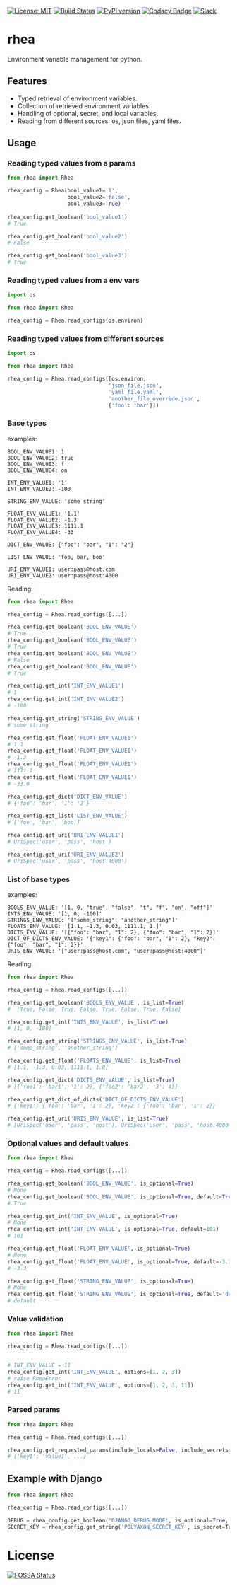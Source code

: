 [![License: MIT](https://img.shields.io/badge/License-MIT-green.svg)](LICENSE)
[![Build Status](https://travis-ci.org/polyaxon/rhea.svg?branch=master)](https://travis-ci.org/polyaxon/rhea)
[![PyPI version](https://badge.fury.io/py/rhea.svg)](https://badge.fury.io/py/rhea)
[![Codacy Badge](https://api.codacy.com/project/badge/Grade/e49f4132c90e496e974d3e9883ee4d8c)](https://www.codacy.com/app/polyaxon/rhea?utm_source=github.com&amp;utm_medium=referral&amp;utm_content=polyaxon/rhea&amp;utm_campaign=Badge_Grade)
[![Slack](https://img.shields.io/badge/chat-on%20slack-aadada.svg?logo=slack&longCache=true)](https://join.slack.com/t/polyaxon/shared_invite/enQtMzQ0ODc2MDg1ODc0LWY2ZTdkMTNmZjBlZmRmNjQxYmYwMTBiMDZiMWJhODI2ZTk0MDU4Mjg5YzA5M2NhYzc5ZjhiMjczMDllYmQ2MDg)

# rhea
Environment variable management for python.

## Features 

 * Typed retrieval of environment variables.
 * Collection of retrieved environment variables.
 * Handling of optional, secret, and local variables.
 * Reading from different sources: os, json files, yaml files.

## Usage

### Reading typed values from a params


```python
from rhea import Rhea

rhea_config = Rhea(bool_value1='1', 
                   bool_value2='false', 
                   bool_value3=True)
                   
rhea_config.get_boolean('bool_value1')
# True

rhea_config.get_boolean('bool_value2')
# False

rhea_config.get_boolean('bool_value3')
# True
```

### Reading typed values from a env vars


```python
import os

from rhea import Rhea

rhea_config = Rhea.read_configs(os.environ)
```

### Reading typed values from different sources

```python
import os

from rhea import Rhea

rhea_config = Rhea.read_configs([os.environ, 
                                'json_file.json', 
                                'yaml_file.yaml',
                                'another_file_override.json',
                                {'foo': 'bar'}])
```

### Base types

examples:

```
BOOL_ENV_VALUE1: 1
BOOL_ENV_VALUE2: true
BOOL_ENV_VALUE3: f
BOOL_ENV_VALUE4: on

INT_ENV_VALUE1: '1' 
INT_ENV_VALUE2: -100

STRING_ENV_VALUE: 'some string'

FLOAT_ENV_VALUE1: '1.1'
FLOAT_ENV_VALUE2: -1.3
FLOAT_ENV_VALUE3: 1111.1
FLOAT_ENV_VALUE4: -33

DICT_ENV_VALUE: {"foo": "bar", "1": "2"}

LIST_ENV_VALUE: 'foo, bar, boo'

URI_ENV_VALUE1: user:pass@host.com
URI_ENV_VALUE2: user:pass@host:4000
```

Reading:

```python
from rhea import Rhea

rhea_config = Rhea.read_configs([...])

rhea_config.get_boolean('BOOL_ENV_VALUE')
# True
rhea_config.get_boolean('BOOL_ENV_VALUE')
# True
rhea_config.get_boolean('BOOL_ENV_VALUE')
# False
rhea_config.get_boolean('BOOL_ENV_VALUE')
# True

rhea_config.get_int('INT_ENV_VALUE1')  
# 1
rhea_config.get_int('INT_ENV_VALUE2')  
# -100

rhea_config.get_string('STRING_ENV_VALUE')  
# some string

rhea_config.get_float('FLOAT_ENV_VALUE1')
# 1.1
rhea_config.get_float('FLOAT_ENV_VALUE1')
# -1.3
rhea_config.get_float('FLOAT_ENV_VALUE1')
# 1111.1
rhea_config.get_float('FLOAT_ENV_VALUE1')
# -33.0

rhea_config.get_dict('DICT_ENV_VALUE')
# {'foo': 'bar', '1': '2'}

rhea_config.get_list('LIST_ENV_VALUE')
# ['foo', 'bar', 'boo']

rhea_config.get_uri('URI_ENV_VALUE1')
# UriSpec('user', 'pass', 'host')

rhea_config.get_uri('URI_ENV_VALUE2')
# UriSpec('user', 'pass', 'host:4000')
```

### List of base types

examples:

```
BOOLS_ENV_VALUE: '[1, 0, "true", "false", "t", "f", "on", "off"]'
INTS_ENV_VALUE: '[1, 0, -100]'
STRINGS_ENV_VALUE: '["some_string", "another_string"]'
FLOATS_ENV_VALUE: '[1.1, -1.3, 0.03, 1111.1, 1.]'
DICTS_ENV_VALUE: '[{"foo": "bar", "1": 2}, {"foo": "bar", "1": 2}]'
DICT_OF_DICTS_ENV_VALUE: '{"key1": {"foo": "bar", "1": 2}, "key2": {"foo": "bar", "1": 2}}'
URIS_ENV_VALUE: '["user:pass@host.com", "user:pass@host:4000"]'
```

Reading:

```python
from rhea import Rhea

rhea_config = Rhea.read_configs([...])

rhea_config.get_boolean('BOOLS_ENV_VALUE', is_list=True)
#  [True, False, True, False, True, False, True, False]

rhea_config.get_int('INTS_ENV_VALUE', is_list=True)
# [1, 0, -100]

rhea_config.get_string('STRINGS_ENV_VALUE', is_list=True)
# ['some_string', 'another_string']

rhea_config.get_float('FLOATS_ENV_VALUE', is_list=True)
# [1.1, -1.3, 0.03, 1111.1, 1.0]

rhea_config.get_dict('DICTS_ENV_VALUE', is_list=True)
# [{'foo1': 'bar1', '1': 2}, {'foo2': 'bar2', '3': 4}]

rhea_config.get_dict_of_dicts('DICT_OF_DICTS_ENV_VALUE')
# {'key1': {'foo': 'bar', '1': 2}, 'key2': {'foo': 'bar', '1': 2}}

rhea_config.get_uri('URIS_ENV_VALUE', is_list=True)
# [UriSpec('user', 'pass', 'host'), UriSpec('user', 'pass', 'host:4000')]
```

### Optional values and default values


```python
from rhea import Rhea

rhea_config = Rhea.read_configs([...])

rhea_config.get_boolean('BOOL_ENV_VALUE', is_optional=True)
# None
rhea_config.get_boolean('BOOL_ENV_VALUE', is_optional=True, default=True)
# True

rhea_config.get_int('INT_ENV_VALUE', is_optional=True)
# None
rhea_config.get_int('INT_ENV_VALUE', is_optional=True, default=101)
# 101

rhea_config.get_float('FLOAT_ENV_VALUE', is_optional=True)
# None
rhea_config.get_float('FLOAT_ENV_VALUE', is_optional=True, default=-3.3)
# -3.3

rhea_config.get_float('STRING_ENV_VALUE', is_optional=True)
# None
rhea_config.get_float('STRING_ENV_VALUE', is_optional=True, default='default')
# default
```

### Value validation


```python
from rhea import Rhea

rhea_config = Rhea.read_configs([...])


# INT_ENV_VALUE = 11
rhea_config.get_int('INT_ENV_VALUE', options=[1, 2, 3])
# raise RheaError
rhea_config.get_int('INT_ENV_VALUE', options=[1, 2, 3, 11])
# 11
```

### Parsed params


```python
from rhea import Rhea

rhea_config = Rhea.read_configs([...])

rhea_config.get_requested_params(include_locals=False, include_secrets=False)
# {'key1': 'value1', ...}
```

## Example with Django

```python
from rhea import Rhea

rhea_config = Rhea.read_configs([...])

DEBUG = rhea_config.get_boolean('DJANGO_DEBUG_MODE', is_optional=True, default=False)
SECRET_KEY = rhea_config.get_string('POLYAXON_SECRET_KEY', is_secret=True)
```

# License

[![FOSSA Status](https://app.fossa.io/api/projects/git%2Bgithub.com%2Fpolyaxon%2Frhea.svg?type=large)](https://app.fossa.io/projects/git%2Bgithub.com%2Fpolyaxon%2Frhea?ref=badge_large)
